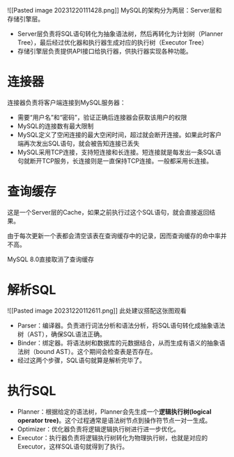 ![[Pasted image 20231220111428.png]]
MySQL的架构分为两层：Server层和存储引擎层。
- Server层负责将SQL语句转化为抽象语法树，然后再转化为计划树（Planner Tree），最后经过优化器和执行器生成对应的执行树（Executor Tree）
- 存储引擎层负责提供API接口给执行器，供执行器实现各种功能。

# 连接器
连接器负责将客户端连接到MySQL服务器：
- 需要“用户名”和“密码”，验证正确后连接器会获取该用户的权限
- MySQL的连接数有最大限制
- MySQL定义了空闲连接的最大空闲时间，超过就会断开连接。如果此时客户端再次发出SQL语句，就会被告知连接已丢失
- MySQL采用TCP连接，支持短连接和长连接。短连接就是每发出一条SQL语句就断开TCP服务，长连接则是一直保持TCP连接。一般都采用长连接。

# 查询缓存
这是一个Server层的Cache，如果之前执行过这个SQL语句，就会直接返回结果。

由于每次更新一个表都会清空该表在查询缓存中的记录，因而查询缓存的命中率并不高。

MySQL 8.0直接取消了查询缓存

# 解析SQL
![[Pasted image 20231220112611.png]]
此处建议搭配这张图观看
- Parser：编译器。负责进行词法分析和语法分析，将SQL语句转化成抽象语法树（AST），确保SQL语法正确。
- Binder：绑定器。将语法树和数据库的元数据结合，从而生成有语义的抽象语法树（bound AST）。这个期间会检查表是否存在。
- 经过这两个步骤，SQL语句就算是解析完毕了。

# 执行SQL
- Planner：根据给定的语法树，Planner会先生成一个**逻辑执行树(logical operator tree)**。这个过程通常是语法树节点到操作符节点一对一生成。
- Optimizer：优化器负责将逻辑逻辑执行树进行进一步优化。
- Executor：执行器负责将逻辑执行树转化为物理执行树，也就是对应的Executor，这样SQL语句就得到了执行。


